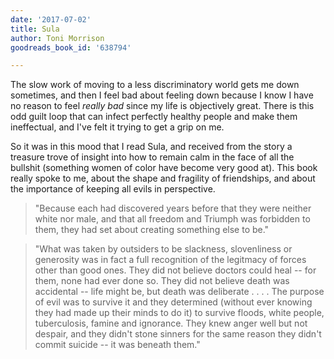 ```yaml
---
date: '2017-07-02'
title: Sula
author: Toni Morrison
goodreads_book_id: '638794'

---
```

The slow work of moving to a less discriminatory world gets me down sometimes, and then I feel bad about feeling down because I know I have no reason to feel *really bad* since my life is objectively great. There is this odd guilt loop that can infect perfectly healthy people and make them ineffectual, and I've felt it trying to get a grip on me.

So it was in this mood that I read Sula, and received from the story a treasure trove of insight into how to remain calm in the face of all the bullshit (something women of color have become very good at). This book really spoke to me, about the shape and fragility of friendships, and about the importance of keeping all evils in perspective. 

<blockquote>
"Because each had discovered years before that they were neither white nor male, and that all freedom and Triumph was forbidden to them, they had set about creating something else to be."
</blockquote>

<blockquote>
"What was taken by outsiders to be slackness, slovenliness or generosity was in fact a full recognition of the legitmacy of forces other than good ones. They did not believe doctors could heal -- for them, none had ever done so. They did not believe death was accidental -- life might be, but death was deliberate . . . . The purpose of evil was to survive it and they determined (without ever knowing they had made up their minds to do it) to survive floods, white people, tuberculosis, famine and ignorance. They knew anger well but not despair, and they didn't stone sinners for the same reason they didn't commit suicide -- it was beneath them."
</blockquote>

